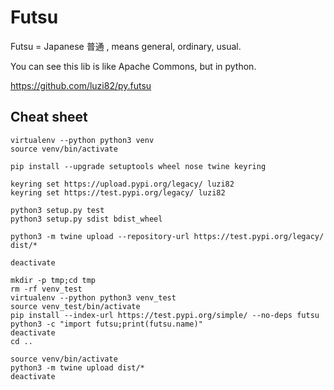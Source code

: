 # Futsu

Futsu = Japanese 普通 , means general, ordinary, usual.

You can see this lib is like Apache Commons, but in python.

https://github.com/luzi82/py.futsu


## Cheat sheet

```
virtualenv --python python3 venv
source venv/bin/activate

pip install --upgrade setuptools wheel nose twine keyring

keyring set https://upload.pypi.org/legacy/ luzi82
keyring set https://test.pypi.org/legacy/ luzi82

python3 setup.py test
python3 setup.py sdist bdist_wheel

python3 -m twine upload --repository-url https://test.pypi.org/legacy/ dist/*

deactivate

mkdir -p tmp;cd tmp
rm -rf venv_test
virtualenv --python python3 venv_test
source venv_test/bin/activate
pip install --index-url https://test.pypi.org/simple/ --no-deps futsu
python3 -c "import futsu;print(futsu.name)"
deactivate
cd ..

source venv/bin/activate
python3 -m twine upload dist/*
deactivate
```

